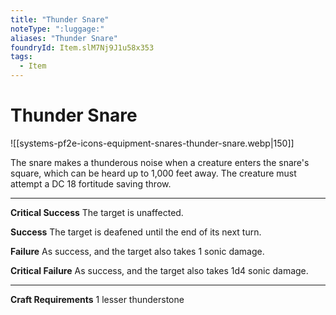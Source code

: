 ```yaml
---
title: "Thunder Snare"
noteType: ":luggage:"
aliases: "Thunder Snare"
foundryId: Item.slM7Nj9J1u58x353
tags:
  - Item
---
```


# Thunder Snare
![[systems-pf2e-icons-equipment-snares-thunder-snare.webp|150]]

The snare makes a thunderous noise when a creature enters the snare's square, which can be heard up to 1,000 feet away. The creature must attempt a DC 18 fortitude saving throw.

* * *

**Critical Success** The target is unaffected.

**Success** The target is deafened until the end of its next turn.

**Failure** As success, and the target also takes 1 sonic damage.

**Critical Failure** As success, and the target also takes 1d4 sonic damage.

* * *

**Craft Requirements** 1 lesser thunderstone
